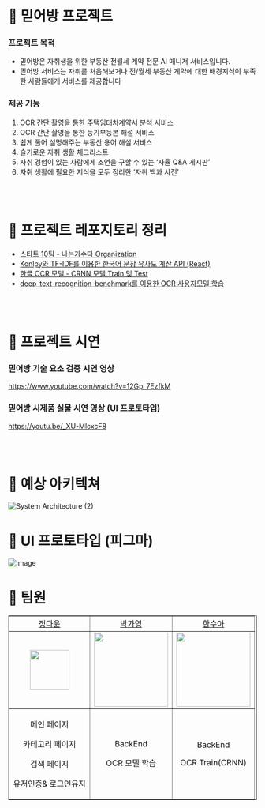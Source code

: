 # 🚀 믿어방 프로젝트 
###  프로젝트 목적
- 믿어방은 자취생을 위한 부동산 전월세 계약 전문 AI 매니저 서비스입니다.
- 믿어방 서비스는 자취를 처음해보거나 전/월세 부동산 계약에 대한 배경지식이 부족한 사람들에게 서비스를 제공합니다


### 제공 기능 
1) OCR 간단 촬영을 통한 주택임대차계약서 분석 서비스
2) OCR 간단 촬영을 통한 등기부등본 해설 서비스
3) 쉽게 풀어 설명해주는 부동산 용어 해설 서비스 
4) 슬기로운 자취 생활 체크리스트
5) 자취 경험이 있는 사람에게 조언을 구할 수 있는 ‘자율 Q&A 게시판’ 
6) 자취 생활에 필요한 지식을 모두 정리한  ‘자취 백과 사전’ 


<br>
<br>


# 🚀 프로젝트 레포지토리 정리 
* [스타트 10팀 - 나는가수다 Organization](https://github.com/orgs/MIDUBANG/repositories)
* [Konlpy와 TF-IDF를 이용한 한국어 문장 유사도 계산 API (React)](https://github.com/MIDUBANG/Korean-Sentence-Similarity-Client)
* [한글 OCR 모델 - CRNN 모델 Train 및 Test](https://github.com/MIDUBANG/OCR_CRNN)
* [deep-text-recognition-benchmark를 이용한 OCR 사용자모델 학습](https://github.com/MIDUBANG/ocr_dtrb)



<br>
<br>

# 🚀 프로젝트 시연 
### 믿어방 기술 요소 검증 시연 영상
https://www.youtube.com/watch?v=12Gp_7EzfkM

### 믿어방 시제품 실물 시연 영상 (UI 프로토타입)
 https://youtu.be/_XU-MlcxcF8
 

<br>
<br>


# 🚀 예상 아키텍쳐
![System Architecture (2)](https://user-images.githubusercontent.com/81161750/206648092-03bbb167-da75-45d4-b1b0-4fad050a60b3.jpg)

# 🚀 UI 프로토타입 (피그마) 
![image](https://user-images.githubusercontent.com/81161750/206647444-8064c796-36ab-4f17-8fbc-3e807875b654.png)


# 🚀 팀원 


<table border="" cellspacing="0" cellpadding="0" width="100%">
    <tr width="100%">
        <td align="center"><a href= "https://github.com/dy6578ekdbs">정다윤</a></td>
        <td align="center"><a href= "">박가영</a></td>
        <td  align="center"><a href= "https://github.com/h-sooah">한수아</a></td>  
    </tr>
    <tr width="100%">
         <td  align="center"><img src = "https://ifh.cc/g/J8FJYy.jpg" width="80px"/></td>
        <td  align="center"><img src = "https://velog.velcdn.com/images/goinggoing/post/802427b5-4500-41f4-a5f9-dbf95226ed4c/image.png" width="150px" /></td>
        <td  align="center"><img src = "https://s3.us-west-2.amazonaws.com/secure.notion-static.com/8db9ddb1-2c3a-49ec-811a-b807748d8f77/5ECA5D11-679A-419A-AED1-AE0EE3029894.png?X-Amz-Algorithm=AWS4-HMAC-SHA256&X-Amz-Content-Sha256=UNSIGNED-PAYLOAD&X-Amz-Credential=AKIAT73L2G45EIPT3X45%2F20221209%2Fus-west-2%2Fs3%2Faws4_request&X-Amz-Date=20221209T104642Z&X-Amz-Expires=86400&X-Amz-Signature=438a3c7c044b4d8b5c3cd3bb856cd9e65f14c2fa99f0f518536cdff087ac86c6&X-Amz-SignedHeaders=host&response-content-disposition=filename%3D%225ECA5D11-679A-419A-AED1-AE0EE3029894.png%22&x-id=GetObject" width="150px"/></td>
    </tr>
    <tr width="100%">
      <td  align="center"><p>메인 페이지</p><p>카테고리 페이지</p><p>검색 페이지</p><p>유저인증& 로그인유지</p></td>
      <td  align="center"><p>BackEnd</p><p>OCR 모델 학습</p></td>
      <td  align="center"><p>BackEnd</p><p>OCR Train(CRNN)</p></td>
   </tr>
</table>



